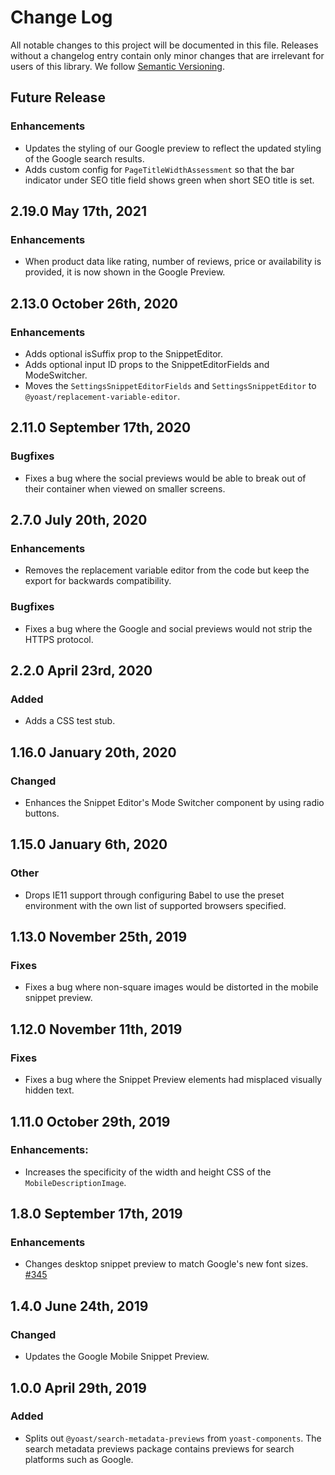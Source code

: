 # Change Log

All notable changes to this project will be documented in this file. Releases without a changelog entry contain only minor changes that are irrelevant for users of this library.
We follow [Semantic Versioning](http://semver.org/).

## Future Release
### Enhancements
* Updates the styling of our Google preview to reflect the updated styling of the Google search results.
* Adds custom config for `PageTitleWidthAssessment` so that the bar indicator under SEO title field shows green when short SEO title is set.


## 2.19.0 May 17th, 2021
### Enhancements
* When product data like rating, number of reviews, price or availability is provided, it is now shown in the Google Preview.

## 2.13.0 October 26th, 2020
### Enhancements
* Adds optional isSuffix prop to the SnippetEditor.
* Adds optional input ID props to the SnippetEditorFields and ModeSwitcher.
* Moves the `SettingsSnippetEditorFields` and `SettingsSnippetEditor` to `@yoast/replacement-variable-editor`.

## 2.11.0 September 17th, 2020
### Bugfixes
* Fixes a bug where the social previews would be able to break out of their container when viewed on smaller screens.

## 2.7.0 July 20th, 2020
### Enhancements
* Removes the replacement variable editor from the code but keep the export for backwards compatibility.

### Bugfixes
* Fixes a bug where the Google and social previews would not strip the HTTPS protocol.

## 2.2.0 April 23rd, 2020
### Added
* Adds a CSS test stub.

## 1.16.0 January 20th, 2020
### Changed
* Enhances the Snippet Editor's Mode Switcher component by using radio buttons.

## 1.15.0 January 6th, 2020
### Other
* Drops IE11 support through configuring Babel to use the preset environment with the own list of supported browsers specified.

## 1.13.0 November 25th, 2019
### Fixes
 * Fixes a bug where non-square images would be distorted in the mobile snippet preview.

## 1.12.0 November 11th, 2019
### Fixes
 * Fixes a bug where the Snippet Preview elements had misplaced visually hidden text.

## 1.11.0 October 29th, 2019
### Enhancements:
 * Increases the specificity of the width and height CSS of the `MobileDescriptionImage`.

## 1.8.0 September 17th, 2019
### Enhancements
* Changes desktop snippet preview to match Google's new font sizes. [#345](https://github.com/Yoast/javascript/pull/345)

## 1.4.0 June 24th, 2019
### Changed
* Updates the Google Mobile Snippet Preview.

## 1.0.0 April 29th, 2019
### Added
* Splits out `@yoast/search-metadata-previews` from `yoast-components`. The search metadata previews package contains previews for search platforms such as Google.
